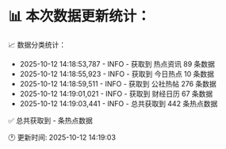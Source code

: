 📊 本次数据更新统计：
==========================

📈 数据分类统计：
- 2025-10-12 14:18:53,787 - INFO - 获取到 热点资讯 89 条数据
- 2025-10-12 14:18:55,923 - INFO - 获取到 今日热点 10 条数据
- 2025-10-12 14:18:59,511 - INFO - 获取到 公社热帖 276 条数据
- 2025-10-12 14:19:01,021 - INFO - 获取到 财经日历 67 条数据
- 2025-10-12 14:19:03,441 - INFO - 总共获取到 442 条热点数据

✅ 总共获取到 - 条热点数据

🕐 更新时间: 2025-10-12 14:19:03
